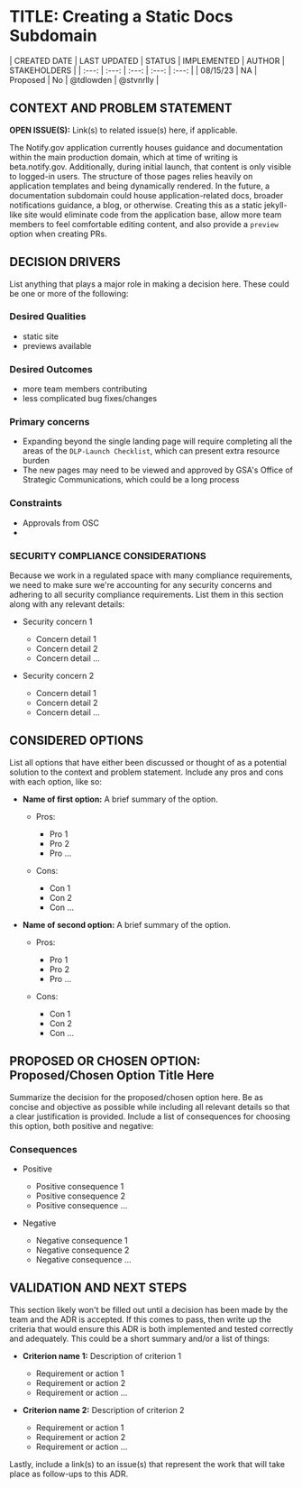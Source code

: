 # TITLE:  Creating a Static Docs Subdomain


| CREATED DATE | LAST UPDATED | STATUS | IMPLEMENTED | AUTHOR | STAKEHOLDERS |
| :---: | :---: | :---: | :---: | :---: |
| 08/15/23 | NA | Proposed | No | @tdlowden | @stvnrlly |


## CONTEXT AND PROBLEM STATEMENT

**OPEN ISSUE(S):** Link(s) to related issue(s) here, if applicable.

The Notify.gov application currently houses guidance and documentation within the main production domain, which at time of writing is beta.notify.gov. Additionally, during initial launch, that content is only visible to logged-in users. The structure of those pages relies heavily on application templates and being dynamically rendered. In the future, a documentation subdomain could house application-related docs, broader notifications guidance, a blog, or otherwise. Creating this as a static jekyll-like site would eliminate code from the application base, allow more team members to feel comfortable editing content, and also provide a `preview` option when creating PRs.


## DECISION DRIVERS

List anything that plays a major role in making a decision here.  These could
be one or more of the following:

### Desired Qualities
- static site
- previews available

### Desired Outcomes
- more team members contributing
- less complicated bug fixes/changes

### Primary concerns
- Expanding beyond the single landing page will require completing all the areas of the `DLP-Launch Checklist`, which can present extra resource burden
- The new pages may need to be viewed and approved by GSA's Office of Strategic Communications, which could be a long process

### Constraints
- Approvals from OSC
- 


### SECURITY COMPLIANCE CONSIDERATIONS

Because we work in a regulated space with many compliance requirements, we need
to make sure we're accounting for any security concerns and adhering to all
security compliance requirements.  List them in this section along with any
relevant details:

- Security concern 1
  - Concern detail 1
  - Concern detail 2
  - Concern detail ...

- Security concern 2
  - Concern detail 1
  - Concern detail 2
  - Concern detail ...


## CONSIDERED OPTIONS

List all options that have either been discussed or thought of as a potential
solution to the context and problem statement.  Include any pros and cons with
each option, like so:

- **Name of first option:**  A brief summary of the option.
  - Pros:
    - Pro 1
    - Pro 2
    - Pro ...

  - Cons:
    - Con 1
    - Con 2
    - Con ...

- **Name of second option:**  A brief summary of the option.
  - Pros:
    - Pro 1
    - Pro 2
    - Pro ...

  - Cons:
    - Con 1
    - Con 2
    - Con ...


## PROPOSED OR CHOSEN OPTION:  Proposed/Chosen Option Title Here

Summarize the decision for the proposed/chosen option here.  Be as concise and
objective as possible while including all relevant details so that a clear
justification is provided.  Include a list of consequences for choosing this
option, both positive and negative:


### Consequences

- Positive
  - Positive consequence 1
  - Positive consequence 2
  - Positive consequence ...

- Negative
  - Negative consequence 1
  - Negative consequence 2
  - Negative consequence ...


## VALIDATION AND NEXT STEPS

This section likely won't be filled out until a decision has been made by the
team and the ADR is accepted.  If this comes to pass, then write up the criteria
that would ensure this ADR is both implemented and tested correctly and
adequately.  This could be a short summary and/or a list of things:

- **Criterion name 1:**  Description of criterion 1
  - Requirement or action 1
  - Requirement or action 2
  - Requirement or action ...

- **Criterion name 2:**  Description of criterion 2
  - Requirement or action 1
  - Requirement or action 2
  - Requirement or action ...

Lastly, include a link(s) to an issue(s) that represent the work that will
take place as follow-ups to this ADR.
